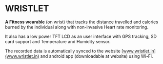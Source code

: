 # WRISTLET

**A Fitness wearable** (on wrist) that tracks the distance travelled and calories
burned by the individual along with non-invasive Heart rate monitoring. 

It also has a low power TFT LCD as an user interface with GPS tracking, SD card support and
Temperature and Humidity sensor. 

The recorded data is automatically synced to the website [www.wristlet.in](www.wristlet.in) and android app (downloadable at website) using Wi-Fi.


